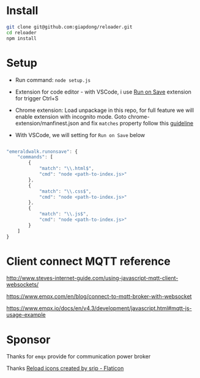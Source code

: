 # Install

```bash
git clone git@github.com:giapdong/reloader.git
cd reloader
npm install
```

# Setup

- Run command: `node setup.js`

- Extension for code editor - with VSCode, i use [Run on Save](https://marketplace.visualstudio.com/items?itemName=emeraldwalk.RunOnSave) extension for trigger Ctrl+S

- Chrome extension: Load unpackage in this repo, for full feature we will enable extension with incognito mode. Goto chrome-extension/manfinest.json and fix `matches` property follow this [guideline](https://developer.chrome.com/docs/extensions/mv3/match_patterns/)

- With VSCode, we will setting for `Run on Save` below

```javascript

"emeraldwalk.runonsave": {
	"commands": [
		{
			"match": "\\.html$",
			"cmd": "node <path-to-index.js>"
		},
		{
			"match": "\\.css$",
			"cmd": "node <path-to-index.js>"
		},
		{
			"match": "\\.js$",
			"cmd": "node <path-to-index.js>"
		}
	]
}

```

# Client connect MQTT reference

http://www.steves-internet-guide.com/using-javascript-mqtt-client-websockets/

https://www.emqx.com/en/blog/connect-to-mqtt-broker-with-websocket

https://www.emqx.io/docs/en/v4.3/development/javascript.html#mqtt-js-usage-example

# Sponsor

Thanks for `emqx` provide for communication power broker

Thanks [Reload icons created by srip - Flaticon](https://www.flaticon.com/free-icons/reload)
